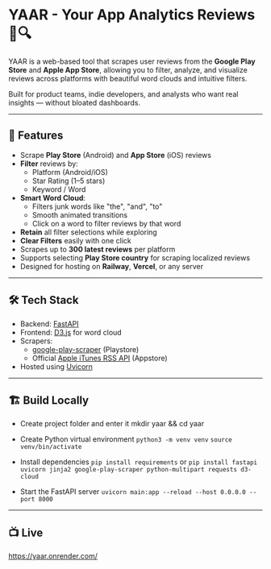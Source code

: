 # YAAR - Your App Analytics Reviews 📱🔍

YAAR is a web-based tool that scrapes user reviews from the **Google Play Store** and **Apple App Store**, 
allowing you to filter, analyze, and visualize reviews across platforms with beautiful word clouds and intuitive filters.

Built for product teams, indie developers, and analysts who want real insights — without bloated dashboards.

---

## 🚀 Features

- Scrape **Play Store** (Android) and **App Store** (iOS) reviews
- **Filter** reviews by:
  - Platform (Android/iOS)
  - Star Rating (1–5 stars)
  - Keyword / Word
- **Smart Word Cloud**:
  - Filters junk words like "the", "and", "to"
  - Smooth animated transitions
  - Click on a word to filter reviews by that word
- **Retain** all filter selections while exploring
- **Clear Filters** easily with one click
- Scrapes up to **300 latest reviews** per platform
- Supports selecting **Play Store country** for scraping localized reviews
- Designed for hosting on **Railway**, **Vercel**, or any server

---

## 🛠 Tech Stack

- Backend: [FastAPI](https://fastapi.tiangolo.com/)
- Frontend: [D3.js](https://d3js.org/) for word cloud
- Scrapers:
  - [google-play-scraper](https://pypi.org/project/google-play-scraper/) (Playstore)
  - Official [Apple iTunes RSS API](https://rss.itunes.apple.com/) (Appstore)
- Hosted using [Uvicorn](https://www.uvicorn.org/)

---

## 🏗️ Build Locally

- Create project folder and enter it
mkdir yaar && cd yaar

- Create Python virtual environment
```python3 -m venv venv```
```source venv/bin/activate```

- Install dependencies
```pip install requirements```
or
```pip install fastapi uvicorn jinja2 google-play-scraper python-multipart requests d3-cloud```

- Start the FastAPI server
```uvicorn main:app --reload --host 0.0.0.0 --port 8000```

---
## 📺 Live
https://yaar.onrender.com/
